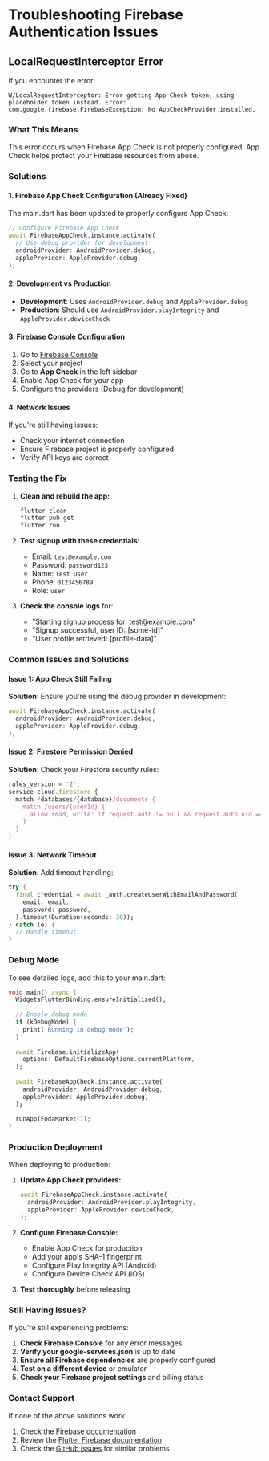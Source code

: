 # Troubleshooting Firebase Authentication Issues

## LocalRequestInterceptor Error

If you encounter the error:
```
W/LocalRequestInterceptor: Error getting App Check token; using placeholder token instead. Error: com.google.firebase.FirebaseException: No AppCheckProvider installed.
```

### What This Means
This error occurs when Firebase App Check is not properly configured. App Check helps protect your Firebase resources from abuse.

### Solutions

#### 1. **Firebase App Check Configuration (Already Fixed)**
The main.dart has been updated to properly configure App Check:

```dart
// Configure Firebase App Check
await FirebaseAppCheck.instance.activate(
  // Use debug provider for development
  androidProvider: AndroidProvider.debug,
  appleProvider: AppleProvider.debug,
);
```

#### 2. **Development vs Production**
- **Development**: Uses `AndroidProvider.debug` and `AppleProvider.debug`
- **Production**: Should use `AndroidProvider.playIntegrity` and `AppleProvider.deviceCheck`

#### 3. **Firebase Console Configuration**
1. Go to [Firebase Console](https://console.firebase.google.com/)
2. Select your project
3. Go to **App Check** in the left sidebar
4. Enable App Check for your app
5. Configure the providers (Debug for development)

#### 4. **Network Issues**
If you're still having issues:
- Check your internet connection
- Ensure Firebase project is properly configured
- Verify API keys are correct

### Testing the Fix

1. **Clean and rebuild the app:**
   ```bash
   flutter clean
   flutter pub get
   flutter run
   ```

2. **Test signup with these credentials:**
   - Email: `test@example.com`
   - Password: `password123`
   - Name: `Test User`
   - Phone: `0123456789`
   - Role: `user`

3. **Check the console logs** for:
   - "Starting signup process for: test@example.com"
   - "Signup successful, user ID: [some-id]"
   - "User profile retrieved: [profile-data]"

### Common Issues and Solutions

#### Issue 1: App Check Still Failing
**Solution**: Ensure you're using the debug provider in development:
```dart
await FirebaseAppCheck.instance.activate(
  androidProvider: AndroidProvider.debug,
  appleProvider: AppleProvider.debug,
);
```

#### Issue 2: Firestore Permission Denied
**Solution**: Check your Firestore security rules:
```javascript
rules_version = '2';
service cloud.firestore {
  match /databases/{database}/documents {
    match /users/{userId} {
      allow read, write: if request.auth != null && request.auth.uid == userId;
    }
  }
}
```

#### Issue 3: Network Timeout
**Solution**: Add timeout handling:
```dart
try {
  final credential = await _auth.createUserWithEmailAndPassword(
    email: email,
    password: password,
  ).timeout(Duration(seconds: 30));
} catch (e) {
  // Handle timeout
}
```

### Debug Mode

To see detailed logs, add this to your main.dart:

```dart
void main() async {
  WidgetsFlutterBinding.ensureInitialized();
  
  // Enable debug mode
  if (kDebugMode) {
    print('Running in debug mode');
  }
  
  await Firebase.initializeApp(
    options: DefaultFirebaseOptions.currentPlatform,
  );
  
  await FirebaseAppCheck.instance.activate(
    androidProvider: AndroidProvider.debug,
    appleProvider: AppleProvider.debug,
  );
  
  runApp(FodaMarket());
}
```

### Production Deployment

When deploying to production:

1. **Update App Check providers:**
   ```dart
   await FirebaseAppCheck.instance.activate(
     androidProvider: AndroidProvider.playIntegrity,
     appleProvider: AppleProvider.deviceCheck,
   );
   ```

2. **Configure Firebase Console:**
   - Enable App Check for production
   - Add your app's SHA-1 fingerprint
   - Configure Play Integrity API (Android)
   - Configure Device Check API (iOS)

3. **Test thoroughly** before releasing

### Still Having Issues?

If you're still experiencing problems:

1. **Check Firebase Console** for any error messages
2. **Verify your google-services.json** is up to date
3. **Ensure all Firebase dependencies** are properly configured
4. **Test on a different device** or emulator
5. **Check your Firebase project settings** and billing status

### Contact Support

If none of the above solutions work:
1. Check the [Firebase documentation](https://firebase.google.com/docs/app-check)
2. Review the [Flutter Firebase documentation](https://firebase.flutter.dev/docs/overview/)
3. Check the [GitHub issues](https://github.com/FirebaseExtended/flutterfire/issues) for similar problems 